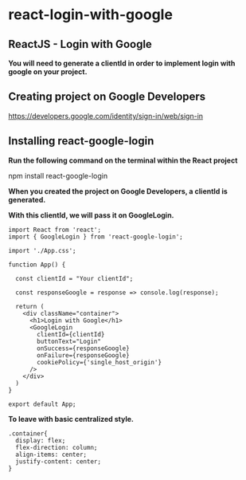 # react-login-with-google

## ReactJS - Login with Google

**You will need to generate a clientId in order to implement login with google on your project.**

## Creating project on Google Developers

https://developers.google.com/identity/sign-in/web/sign-in

## Installing react-google-login

**Run the following command on the terminal within the React project**

npm install react-google-login

**When you created the project on Google Developers, a clientId is generated.**

**With this clientId, we will pass it on GoogleLogin.**

```JS
import React from 'react';
import { GoogleLogin } from 'react-google-login';

import './App.css';

function App() {
  
  const clientId = "Your clientId";

  const responseGoogle = response => console.log(response);

  return (
    <div className="container">
      <h1>Login with Google</h1>
      <GoogleLogin
        clientId={clientId}
        buttonText="Login"
        onSuccess={responseGoogle}
        onFailure={responseGoogle}
        cookiePolicy={'single_host_origin'}
      />
    </div>
  )
}

export default App;
```

**To leave with basic centralized style.**

```JS
.container{
  display: flex;
  flex-direction: column;
  align-items: center;
  justify-content: center;
}
```
